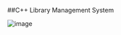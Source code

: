 ##C++ Library Management System

![image](https://github.com/user-attachments/assets/ec95b1f5-ecbc-4eae-a44e-2ff7562053ed)
